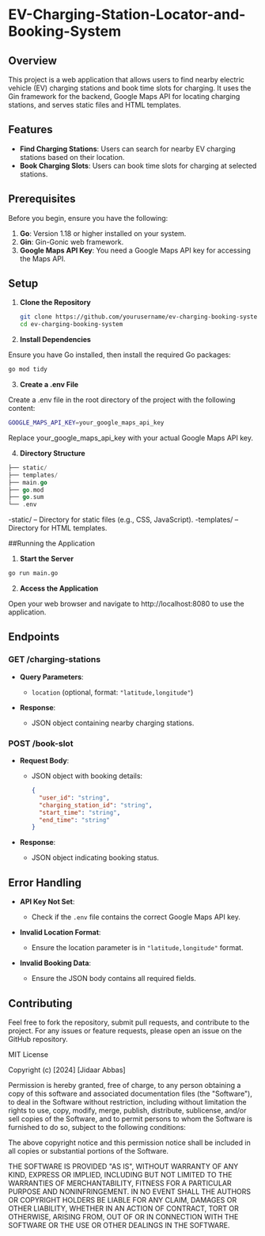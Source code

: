 # EV-Charging-Station-Locator-and-Booking-System

## Overview

This project is a web application that allows users to find nearby electric vehicle (EV) charging stations and book time slots for charging. It uses the Gin framework for the backend, Google Maps API for locating charging stations, and serves static files and HTML templates.

## Features

- **Find Charging Stations**: Users can search for nearby EV charging stations based on their location.
- **Book Charging Slots**: Users can book time slots for charging at selected stations.

## Prerequisites

Before you begin, ensure you have the following:

1. **Go**: Version 1.18 or higher installed on your system.
2. **Gin**: Gin-Gonic web framework.
3. **Google Maps API Key**: You need a Google Maps API key for accessing the Maps API.

## Setup

1. **Clone the Repository**

   ```bash
   git clone https://github.com/yourusername/ev-charging-booking-system.git
   cd ev-charging-booking-system
   ```
2. **Install Dependencies**

Ensure you have Go installed, then install the required Go packages:
  ```bash
  go mod tidy
  ```

3. **Create a .env File**

Create a .env file in the root directory of the project with the following content:

  ```bash
  GOOGLE_MAPS_API_KEY=your_google_maps_api_key
  ```

Replace your_google_maps_api_key with your actual Google Maps API key.

4. **Directory Structure**
 
  ```go
  ├── static/
├── templates/
├── main.go
├── go.mod
├── go.sum
└── .env
  ```

-static/ – Directory for static files (e.g., CSS, JavaScript).
-templates/ – Directory for HTML templates.


##Running the Application

1. **Start the Server**

 ```bash
 go run main.go
 ```

2. **Access the Application**

Open your web browser and navigate to http://localhost:8080 to use the application.


## Endpoints

### GET /charging-stations

- **Query Parameters**: 
  - `location` (optional, format: `"latitude,longitude"`)

- **Response**: 
  - JSON object containing nearby charging stations.

### POST /book-slot

- **Request Body**: 
  - JSON object with booking details:
    ```json
    {
      "user_id": "string",
      "charging_station_id": "string",
      "start_time": "string",
      "end_time": "string"
    }
    ```

- **Response**: 
  - JSON object indicating booking status.

## Error Handling

- **API Key Not Set**: 
  - Check if the `.env` file contains the correct Google Maps API key.

- **Invalid Location Format**: 
  - Ensure the location parameter is in `"latitude,longitude"` format.

- **Invalid Booking Data**: 
  - Ensure the JSON body contains all required fields.


## Contributing

Feel free to fork the repository, submit pull requests, and contribute to the project. For any issues or feature requests, please open an issue on the GitHub repository.


MIT License

Copyright (c) [2024] [Jidaar Abbas]

Permission is hereby granted, free of charge, to any person obtaining a copy
of this software and associated documentation files (the "Software"), to deal
in the Software without restriction, including without limitation the rights
to use, copy, modify, merge, publish, distribute, sublicense, and/or sell
copies of the Software, and to permit persons to whom the Software is
furnished to do so, subject to the following conditions:

The above copyright notice and this permission notice shall be included in all
copies or substantial portions of the Software.

THE SOFTWARE IS PROVIDED "AS IS", WITHOUT WARRANTY OF ANY KIND, EXPRESS OR
IMPLIED, INCLUDING BUT NOT LIMITED TO THE WARRANTIES OF MERCHANTABILITY,
FITNESS FOR A PARTICULAR PURPOSE AND NONINFRINGEMENT. IN NO EVENT SHALL THE
AUTHORS OR COPYRIGHT HOLDERS BE LIABLE FOR ANY CLAIM, DAMAGES OR OTHER
LIABILITY, WHETHER IN AN ACTION OF CONTRACT, TORT OR OTHERWISE, ARISING FROM,
OUT OF OR IN CONNECTION WITH THE SOFTWARE OR THE USE OR OTHER DEALINGS IN THE
SOFTWARE.








